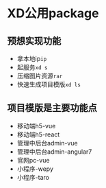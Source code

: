 # XD公用package
## 预想实现功能
- 拿本地ip`ip`
- 起服务`xd s`
- 压缩图片资源`rar`
- 快速生成项目模版`xd ls`

## 项目模版是主要功能点
- 移动端h5-vue
- 移动端h5-react
- 管理中后台admin-vue
- 管理中后台admin-angular7
- 官网pc-vue
- 小程序-wepy
- 小程序-taro